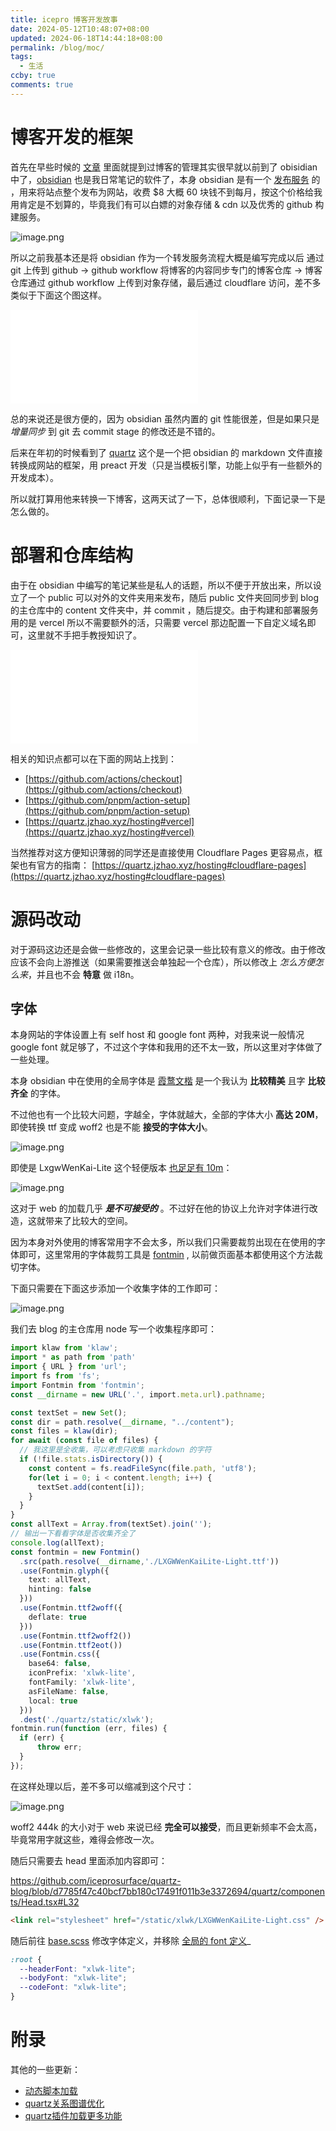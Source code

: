 ```yaml
---
title: icepro 博客开发故事
date: 2024-05-12T10:48:07+08:00
updated: 2024-06-18T14:44:18+08:00
permalink: /blog/moc/
tags:
  - 生活
ccby: true
comments: true
---
```


# 博客开发的框架

首先在早些时候的 [文章](../../archives/2021/notion-blog.md)  里面就提到过博客的管理其实很早就以前到了 obisidian 中了，[obsidian](https://obsidian.md/) 也是我日常笔记的软件了，本身 obsidian 是有一个 [发布服务](https://obsidian.md/pricing) 的 ，用来将站点整个发布为网站，收费 $8 大概 60 块钱不到每月，按这个价格给我用肯定是不划算的，毕竟我们有可以白嫖的对象存储 & cdn 以及优秀的 github 构建服务。

![image.png](https://cdn.iceprosurface.com/upload/md/20240512105911.png)

所以之前我基本还是将 obsidian 作为一个转发服务流程大概是编写完成以后 通过 git 上传到 github -> github workflow 将博客的内容同步专门的博客仓库 -> 博客仓库通过 github workflow 上传到对象存储，最后通过 cloudflare 访问，差不多类似于下面这个图这样。


![部署流程.excalidraw](附件/部署流程.excalidraw.md)

总的来说还是很方便的，因为 obsidian 虽然内置的 git 性能很差，但是如果只是 *增量同步* 到 git 去 commit stage 的修改还是不错的。

后来在年初的时候看到了 [quartz](https://github.com/jackyzha0/quartz) 这个是一个把 obsidian 的 markdown 文件直接转换成网站的框架，用 preact 开发（只是当模板引擎，功能上似乎有一些额外的开发成本）。

所以就打算用他来转换一下博客，这两天试了一下，总体很顺利，下面记录一下是怎么做的。

# 部署和仓库结构

由于在 obsidian 中编写的笔记某些是私人的话题，所以不便于开放出来，所以设立了一个 public 可以对外的文件夹用来发布，随后 public 文件夹回同步到 blog 的主仓库中的 content 文件夹中，并 commit ，随后提交。由于构建和部署服务用的是 vercel 所以不需要额外的活，只需要 vercel 那边配置一下自定义域名即可，这里就不手把手教授知识了。

![](附件/部署流程2.excalidraw.md)



相关的知识点都可以在下面的网站上找到：

+ [https://github.com/actions/checkout](https://github.com/actions/checkout)
+ [https://github.com/pnpm/action-setup](https://github.com/pnpm/action-setup)
+ [https://quartz.jzhao.xyz/hosting#vercel](https://quartz.jzhao.xyz/hosting#vercel)

当然推荐对这方便知识薄弱的同学还是直接使用 Cloudflare Pages 更容易点，框架也有官方的指南： [https://quartz.jzhao.xyz/hosting#cloudflare-pages](https://quartz.jzhao.xyz/hosting#cloudflare-pages)


# 源码改动

对于源码这边还是会做一些修改的，这里会记录一些比较有意义的修改。由于修改应该不会向上游推送（如果需要推送会单独起一个仓库），所以修改上 _怎么方便怎么来_，并且也不会 **特意** 做 i18n。

## 字体
本身网站的字体设置上有 self host 和 google font 两种，对我来说一般情况 google font 就足够了，不过这个字体和我用的还不太一致，所以这里对字体做了一些处理。

本身 obsidian 中在使用的全局字体是 [霞鹜文楷](https://github.com/lxgw/LxgwWenKai) 是一个我认为 **比较精美** 且字 **比较齐全** 的字体。

不过他也有一个比较大问题，字越全，字体就越大，全部的字体大小 **高达 20M**，即使转换 ttf 变成 woff2 也是不能 **接受的字体大小**。

![image.png](https://cdn.iceprosurface.com/upload/md/20240512112602.png)

即使是 LxgwWenKai-Lite 这个轻便版本 <u>也足足有 10m</u>：

![image.png](https://cdn.iceprosurface.com/upload/md/20240512113414.png)

这对于 web 的加载几乎 _**是不可接受的**_ 。不过好在他的协议上允许对字体进行改造，这就带来了比较大的空间。

因为本身对外使用的博客常用字不会太多，所以我们只需要裁剪出现在在使用的字体即可，这里常用的字体裁剪工具是 [fontmin](https://github.com/ecomfe/fontmin) , 以前做页面基本都使用这个方法裁切字体。

下面只需要在下面这步添加一个收集字体的工作即可：

![image.png](https://cdn.iceprosurface.com/upload/md/20240512112928.png)


我们去 blog 的主仓库用 node 写一个收集程序即可：

```typescript
import klaw from 'klaw';
import * as path from 'path'
import { URL } from 'url';
import fs from 'fs';
import Fontmin from 'fontmin';
const __dirname = new URL('.', import.meta.url).pathname;

const textSet = new Set();
const dir = path.resolve(__dirname, "../content");
const files = klaw(dir);
for await (const file of files) {
  // 我这里是全收集，可以考虑只收集 markdown 的字符
  if (!file.stats.isDirectory()) {
    const content = fs.readFileSync(file.path, 'utf8');
    for(let i = 0; i < content.length; i++) {
      textSet.add(content[i]);
    }
  }
}
const allText = Array.from(textSet).join('');
// 输出一下看看字体是否收集齐全了
console.log(allText);
const fontmin = new Fontmin()
  .src(path.resolve(__dirname,'./LXGWWenKaiLite-Light.ttf'))
  .use(Fontmin.glyph({
    text: allText,
    hinting: false 
  }))
  .use(Fontmin.ttf2woff({
    deflate: true
  }))
  .use(Fontmin.ttf2woff2())
  .use(Fontmin.ttf2eot())
  .use(Fontmin.css({
    base64: false,          
    iconPrefix: 'xlwk-lite', 
    fontFamily: 'xlwk-lite',  
    asFileName: false,     
    local: true            
  }))
  .dest('./quartz/static/xlwk');
fontmin.run(function (err, files) {
  if (err) {
      throw err;
  }
});

```

在这样处理以后，差不多可以缩减到这个尺寸：

![image.png](https://cdn.iceprosurface.com/upload/md/20240512113650.png)

woff2 444k 的大小对于 web 来说已经 **完全可以接受**，而且更新频率不会太高，毕竟常用字就这些，难得会修改一次。

随后只需要去 head 里面添加内容即可：

https://github.com/iceprosurface/quartz-blog/blob/d7785f47c40bcf7bb180c17491f011b3e3372694/quartz/components/Head.tsx#L32

```HTML
<link rel="stylesheet" href="/static/xlwk/LXGWWenKaiLite-Light.css" />
```

随后前往 [base.scss](https://github.com/iceprosurface/quartz-blog/blob/d7785f47c40bcf7bb180c17491f011b3e3372694/quartz/styles/base.scss) 修改字体定义，并移除 [全局的 font 定义](https://github.com/iceprosurface/quartz-blog/blob/d7785f47c40bcf7bb180c17491f011b3e3372694/quartz/util/theme.ts#L47)_

```CSS
:root {
  --headerFont: "xlwk-lite";
  --bodyFont: "xlwk-lite";
  --codeFont: "xlwk-lite";
}
```


# 附录

其他的一些更新：

+ [动态脚本加载](博客开发与维护/动态脚本加载.md)
+ [quartz关系图谱优化](博客开发与维护/quartz关系图谱优化.md)
+ [quartz插件加载更多功能](博客开发与维护/quartz插件加载更多功能.md)